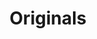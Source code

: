 ---
ee_id: '2216'
site: '1'
type: '2'
url: 2012-031-originals
title: Originals
year: '2012'
display_year: '2012'
medium: 'Soggy corn flakes, milk, spoon, bowl. '
dims: 6 x 6 X 3
pitch:
ps:
live_url:
related:
youtube:
related_code:
imgs: originals-2012-031-install-database-ih.jpg
subheading:
download:
add_credit:
commission:
layout: things-i-made
---
